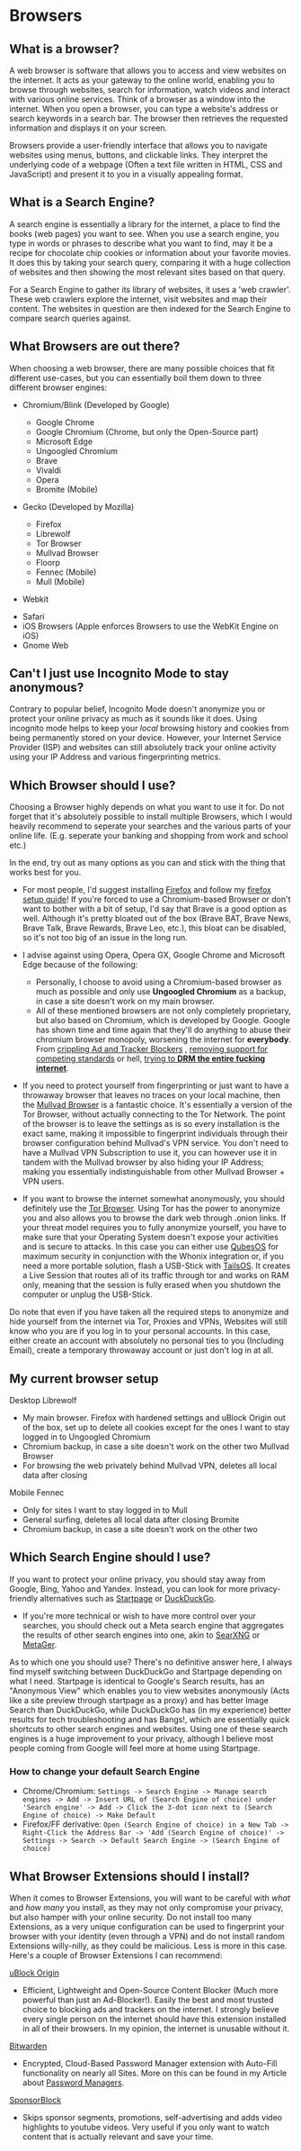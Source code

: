 # Browsers

## What is a browser?

A web browser is software that allows you to access and view websites on the internet. It acts as your gateway to the online world, enabling you to browse through websites, search for information, watch videos and interact with various online services. Think of a browser as a window into the internet. When you open a browser, you can type a website's address or search keywords in a search bar. The browser then retrieves the requested information and displays it on your screen.

Browsers provide a user-friendly interface that allows you to navigate websites using menus, buttons, and clickable links. They interpret the underlying code of a webpage (Often a text file written in HTML, CSS and JavaScript) and present it to you in a visually appealing format.

## What is a Search Engine?

A search engine is essentially a library for the internet, a place to find the books (web pages) you want to see. When you use a search engine, you type in words or phrases to describe what you want to find, may it be a recipe for chocolate chip cookies or information about your favorite movies. It does this by taking your search query, comparing it with a huge collection of websites and then showing the most relevant sites based on that query.

For a Search Engine to gather its library of websites, it uses a 'web crawler'. These web crawlers explore the internet, visit websites and map their content. The websites in question are then indexed for the Search Engine to compare search queries against.

## What Browsers are out there?

When choosing a web browser, there are many possible choices that fit different use-cases, but you can essentially boil them down to three different browser engines:

- Chromium/Blink (Developed by Google) 
  * Google Chrome
  * Google Chromium (Chrome, but only the Open-Source part)
  * Microsoft Edge
  * Ungoogled Chromium
  * Brave
  * Vivaldi
  * Opera
  * Bromite (Mobile)
- Gecko (Developed by Mozilla)
  * Firefox
  * Librewolf
  * Tor Browser
  * Mullvad Browser
  * Floorp
  * Fennec (Mobile)
  * Mull (Mobile)

- Webkit
 * Safari
 * iOS Browsers (Apple enforces Browsers to use the WebKit Engine on iOS)
 * Gnome Web

## Can't I just use Incognito Mode to stay anonymous?

Contrary to popular belief, Incognito Mode doesn't anonymize you or protect your online privacy as much as it sounds like it does. Using incognito mode helps to keep your _local_ browsing history and cookies from being permanently stored on your device. However, your Internet Service Provider (ISP) and websites can still absolutely track your online activity using your IP Address and various fingerprinting metrics.

## Which Browser should I use?

Choosing a Browser highly depends on what you want to use it for. Do not forget that it's absolutely possible to install multiple Browsers, which I would heavily recommend to seperate your searches and the various parts of your online life. (E.g. seperate your banking and shopping from work and school etc.)

In the end, try out as many options as you can and stick with the thing that works best for you.

- For most people, I'd suggest installing ﻿﻿﻿<a href="https://www.mozilla.org/en-US/firefox/new/" target="\_blank">Firefox</a> and follow my [firefox setup guide](/content/guides/firefoxsetup.md)! If you're forced to use a Chromium-based Browser or don't want to bother with a bit of setup, I'd say that Brave is a good option as well. Although it's pretty bloated out of the box (Brave BAT, Brave News, Brave Talk, Brave Rewards, Brave Leo, etc.), this bloat can be disabled, so it's not too big of an issue in the long run.

- I advise against using Opera, Opera GX, Google Chrome and Microsoft Edge because of the following:
  - Personally, I choose to avoid using a Chromium-based browser as much as possible and only use **Ungoogled Chromium** as a backup, in case a site doesn't work on my main browser.
  - All of these mentioned browsers are not only completely proprietary, but also based on Chromium, which is developed by Google. Google has shown time and time again that they'll do anything to abuse their chromium browser monopoly, worsening the internet for **everybody**. From <a href="https://youtu.be/18VM1xZQdXc?si=EMr2bCrFeC2ttjTP" target="\_blank">crippling Ad and Tracker Blockers</a> , <a href="https://youtu.be/Jyk87VVfh9s?si=nkzjgPDybc2j1tOE" target="\_blank">removing support for competing standards</a> or hell, <a href="https://youtu.be/0i0Ho-x7s_U?si=bph6GX0aqvMPJaYL" target="\_blank">trying to **DRM the entire fucking internet**</a>.

- If you need to protect yourself from fingerprinting or just want to have a throwaway browser that leaves no traces on your local machine, then the <a href="https://mullvad.net/en/browser" target="\_blank">Mullvad Browser</a> is a fantastic choice. It's essentially a version of the Tor Browser, without actually connecting to the Tor Network. The point of the browser is to leave the settings as is so every installation is the exact same, making it impossible to fingerprint individuals through their browser configuration behind Mullvad's VPN service. You don't need to have a Mullvad VPN Subscription to use it, you can however use it in tandem with the Mullvad browser by also hiding your IP Address; making you essentially indistinguishable from other Mullvad Browser + VPN users.

- If you want to browse the internet somewhat anonymously, you should definitely use the <a href="https://www.torproject.org/" target="\_blank">Tor Browser</a>. Using Tor has the power to anonymize you and also allows you to browse the dark web through .onion links. If your threat model requires you to fully anonymize yourself, you have to make sure that your Operating System doesn't expose your activities and is secure to attacks. In this case you can either use <a href="https://www.qubes-os.org/" target="\_blank">QubesOS</a> for maximum security in conjunction with the Whonix integration or, if you need a more portable solution, flash a USB-Stick with <a href="https://tails.net/" target="\_blank">TailsOS</a>. It creates a Live Session that routes all of its traffic through tor and works on RAM only, meaning that the session is fully erased when you shutdown the computer or unplug the USB-Stick.

Do note that even if you have taken all the required steps to anonymize and hide yourself from the internet via Tor, Proxies and VPNs, Websites will still know who you are if you log in to your personal accounts. In this case, either create an account with absolutely no personal ties to you (Including Email), create a temporary throwaway account or just don't log in at all.

## My current browser setup

Desktop
Librewolf
- My main browser. Firefox with hardened settings and uBlock Origin out of the box, set up to delete all cookies except for the ones I want to stay logged in to
Ungoogled Chromium
- Chromium backup, in case a site doesn't work on the other two
Mullvad Browser
- For browsing the web privately behind Mullvad VPN, deletes all local data after closing

Mobile
Fennec
- Only for sites I want to stay logged in to
Mull
- General surfing, deletes all local data after closing
Bromite
- Chromium backup, in case a site doesn't work on the other two

## Which Search Engine should I use?

If you want to protect your online privacy, you should stay away from Google, Bing, Yahoo and Yandex. Instead, you can look for more privacy-friendly alternatives such as <a href="https://www.startpage.com" target="\_blank">Startpage</a> or <a href="https://www.duckduckgo.com" target="\_blank">DuckDuckGo</a>. 
- If you're more technical or wish to have more control over your searches, you should check out a Meta search engine that aggregates the results of other search engines into one, akin to <a href="https://docs.searxng.org" target="\_blank">SearXNG</a> or <a href="https://metager.org/" target="\_blank">MetaGer</a>.

As to which one you should use? There's no definitive answer here, I always find myself switching between DuckDuckGo and Startpage depending on what I need. Startpage is identical to Google's Search results, has an "Anonymous View" which enables you to view websites anonymously (Acts like a site preview through startpage as a proxy) and has better Image Search than DuckDuckGo, while DuckDuckGo has (in my experience) better results for tech troubleshooting and has Bangs!, which are essentially quick shortcuts to other search engines and websites. Using one of these search engines is a huge improvement to your privacy, although I believe most people coming from Google will feel more at home using Startpage.

### How to change your default Search Engine

- Chrome/Chromium:   `Settings -> Search Engine -> Manage search engines -> Add -> Insert URL of (Search Engine of choice) under 'Search engine' -> Add -> Click the 3-dot icon next to (Search Engine of choice) -> Make Default`
- Firefox/FF derivative:    `Open (Search Engine of choice) in a New Tab -> Right-Click the Address Bar -> 'Add (Search Engine of choice)' -> Settings -> Search -> Default Search Engine -> (Search Engine of choice)`

## What Browser Extensions should I install?

When it comes to Browser Extensions, you will want to be careful with *what* and *how many* you install, as they may not only compromise your privacy, but also hamper with your online security. Do not install too many Extensions, as a very unique configuration can be used to fingerprint your browser with your identity (even through a VPN) and do not install random Extensions willy-nilly, as they could be malicious. Less is more in this case. Here's a couple of Browser Extensions I can recommend:

<a href="https://ublockorigin.com/" target="\_blank">uBlock Origin</a>
- Efficient, Lightweight and Open-Source Content Blocker (Much more powerful than just an Ad-Blocker!). Easily the best and most trusted choice to blocking ads and trackers on the internet. I strongly believe every single person on the internet should have this extension installed in all of their browsers. In my opinion, the internet is unusable without it.

<a href="https://bitwarden.com/" target="\_blank">Bitwarden</a>
- Encrypted, Cloud-Based Password Manager extension with Auto-Fill functionality on nearly all Sites. More on this can be found in my Article about [Password Managers](/content/tools/password-managers.md).

<a href="https://sponsor.ajay.app/" target="\_blank">SponsorBlock</a>
- Skips sponsor segments, promotions, self-advertising and adds video highlights to youtube videos. Very useful if you only want to watch content that is actually relevant and save your time.
